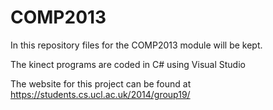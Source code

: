 COMP2013
========

In this repository files for the COMP2013 module will be kept.

The kinect programs are coded in C# using Visual Studio

The website for this project can be found at https://students.cs.ucl.ac.uk/2014/group19/

